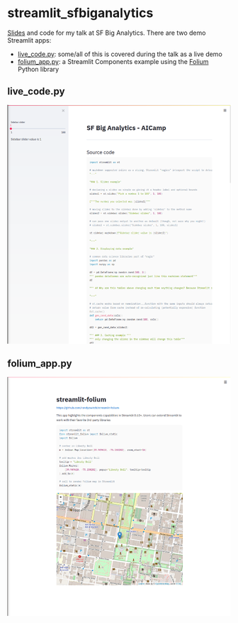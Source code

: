 # streamlit_sfbiganalytics

[Slides](https://github.com/randyzwitch/streamlit_sfbiganalytics/blob/master/SF%20Big%20Analytics%20-%20AICamp%20-%2020200804.pdf) and code for my talk at SF Big Analytics. There are two demo Streamlit apps:
- [live_code.py](https://github.com/randyzwitch/streamlit_sfbiganalytics/blob/master/live_code.py): some/all of this is covered during the talk as a live demo
- [folium_app.py](https://github.com/randyzwitch/streamlit_sfbiganalytics/blob/master/folium_app.py): a Streamlit Components example using the [Folium](https://python-visualization.github.io/folium/) Python library

## live_code.py

![](images/live_code.png)

## folium_app.py
![](images/folium_app.png)

